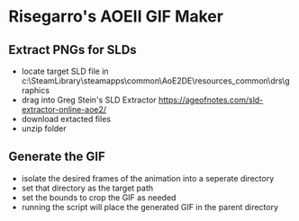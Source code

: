 # Risegarro's AOEII GIF Maker

## Extract PNGs for SLDs
* locate target SLD file in c:\SteamLibrary\steamapps\common\AoE2DE\resources\_common\drs\graphics
* drag into Greg Stein's SLD Extractor https://ageofnotes.com/sld-extractor-online-aoe2/
* download extacted files
* unzip folder

## Generate the GIF
* isolate the desired frames of the animation into a seperate directory
* set that directory as the target path
* set the bounds to crop the GIF as needed
* running the script will place the generated GIF in the parent directory
